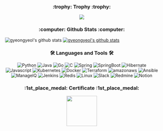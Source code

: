 <h3 align="center">:trophy: Trophy :trophy:</h3>


<p align="center">
  <img alig src="https://github-profile-trophy.vercel.app/?username=gyeongyeol-choi&column=7&margin-w=15&margin-h=15" />
</p>

<h3 align="center">:computer: Github Stats :computer:</h3>

![gyeongyeol's github stats](https://github-readme-stats.vercel.app/api?username=gyeongyeol-choi&show_icons=true)
[![gyeongyeol's github stats](https://github-readme-stats.vercel.app/api/top-langs/?username=gyeongyeol-choi&show_icons=true&hide_border=true&title_color=004386&icon_color=004386&layout=compact&hide=javascript)](https://github.com/gyeongyeol-choi)

<h3 align="center">🛠 Languages and Tools 🛠</h3>

<p align="center">
  <img alt="Python" src ="https://img.shields.io/badge/Python-3776AB.svg?&style=for-the-badge&logo=Python&logoColor=white"/>
  <img alt="Java" src ="https://img.shields.io/badge/Java-007396.svg?&style=for-the-badge&logo=Java&logoColor=white"/>
  <img alt="Go" src ="https://img.shields.io/badge/Go-00ADD8.svg?&style=for-the-badge&logo=Go&logoColor=white"/>
  <img alt="C" src ="https://img.shields.io/badge/C-A8B9CC.svg?&style=for-the-badge&logo=C&logoColor=white"/>
  <img alt="Spring" src ="https://img.shields.io/badge/Spring-6DB33F.svg?&style=for-the-badge&logo=Spring&logoColor=white"/>
  <img alt="SpringBoot" src ="https://img.shields.io/badge/SpringBoot-6DB33F.svg?&style=for-the-badge&logo=SpringBoot&logoColor=white"/>
  <img alt="Hibernate" src ="https://img.shields.io/badge/Hibernate-59666C.svg?&style=for-the-badge&logo=Hibernate&logoColor=white"/>
  <img alt="Javascript" src ="https://img.shields.io/badge/Javascript-F7DF1E.svg?&style=for-the-badge&logo=Javascript&logoColor=white"/>
  <img alt="Kubernetes" src ="https://img.shields.io/badge/Kubernetes-326CE5.svg?&style=for-the-badge&logo=Kubernetes&logoColor=white"/>
  <img alt="Docker" src ="https://img.shields.io/badge/Docker-2496ED.svg?&style=for-the-badge&logo=Docker&logoColor=white"/>
  <img alt="Terraform" src ="https://img.shields.io/badge/Terraform-7B42BC.svg?&style=for-the-badge&logo=Terraform&logoColor=white"/>
  <img alt="amazonaws" src ="https://img.shields.io/badge/aws-232F3E.svg?&style=for-the-badge&logo=amazonaws&logoColor=white"/>
  <img alt="Ansible" src ="https://img.shields.io/badge/Ansible-EE0000.svg?&style=for-the-badge&logo=Ansible&logoColor=white"/>
  <img alt="ManageIQ" src ="https://img.shields.io/badge/ManageIQ-EF2929.svg?&style=for-the-badge&logo=ManageIQ&logoColor=white"/>
  <img alt="Jenkins" src ="https://img.shields.io/badge/Jenkins-D24939.svg?&style=for-the-badge&logo=Jenkins&logoColor=white"/>
  <img alt="Redis" src ="https://img.shields.io/badge/Redis-DC382D.svg?&style=for-the-badge&logo=Redis&logoColor=white"/>
  <img alt="Linux" src ="https://img.shields.io/badge/Linux-FCC624.svg?&style=for-the-badge&logo=Linux&logoColor=white"/>
  <img alt="Slack" src ="https://img.shields.io/badge/Slack-3E4348.svg?&style=for-the-badge&logo=Slack&logoColor=white"/>
  <img alt="Redmine" src ="https://img.shields.io/badge/Redmine-B32024.svg?&style=for-the-badge&logo=Redmine&logoColor=white"/>
  <img alt="Notion" src ="https://img.shields.io/badge/Redis-DC382D.svg?&style=for-the-badge&logo=Notion&logoColor=white"/>
 </p>

<h3 align="center">:1st_place_medal: Certificate :1st_place_medal:</h3>
<p align="center">
<a href="https://www.credly.com/badges/300e6185-6f5b-4105-96f7-062169a19056/public_url">
<img
src="https://images.credly.com/images/8b8ed108-e77d-4396-ac59-2504583b9d54/cka_from_cncfsite__281_29.png"
style="height : 100px; margin-left : 10px; margin-right : 10px;"/>
</a>
</p>

